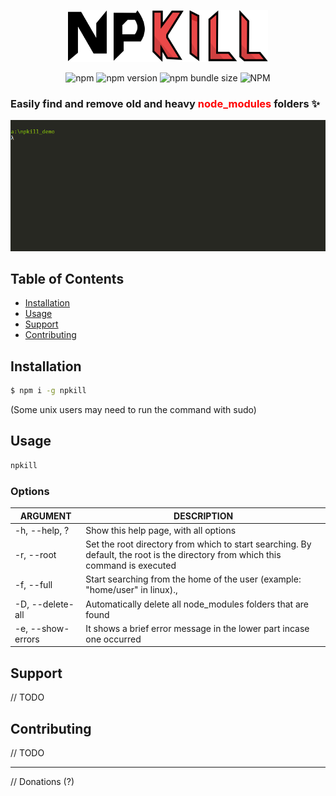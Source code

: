 <p align="center">
  <img src="./docs/npkill.svg" width="320" alt="npkill logo" />
</p>
<p align="center">
<img alt="npm" src="https://img.shields.io/npm/dy/npkill.svg">
<img alt="npm version" src="https://img.shields.io/npm/v/npkill.svg">
<img alt="npm bundle size" src="https://img.shields.io/bundlephobia/min/npkill.svg">
<img alt="NPM" src="https://img.shields.io/npm/l/npkill.svg">
</p>

### Easily find and remove old and heavy <font color="red">node_modules</font> folders :sparkles:

<p align="center">
  <img src="./docs/npkill-alpha-demo.gif" alt="npkill demo" />
</p>

## Table of Contents

- [Installation](#installation)
- [Usage](#usage)
- [Support](#support)
- [Contributing](#contributing)

## Installation

```bash
$ npm i -g npkill
```

(Some unix users may need to run the command with sudo)

## Usage

```bash
npkill
```

### Options

| ARGUMENT          | DESCRIPTION                                                                                                                     |
| ----------------- | ------------------------------------------------------------------------------------------------------------------------------- |
| -h, --help, ?     | Show this help page, with all options                                                                                           |
| -r, --root        | Set the root directory from which to start searching. By default, the root is the directory from which this command is executed |
| -f, --full        | Start searching from the home of the user (example: "home/user" in linux).,                                                     |
| -D, --delete-all  | Automatically delete all node_modules folders that are found                                                                    |
| -e, --show-errors | It shows a brief error message in the lower part incase one occurred                                                            |

##

## Support

// TODO

## Contributing

// TODO

---

// Donations (?)
